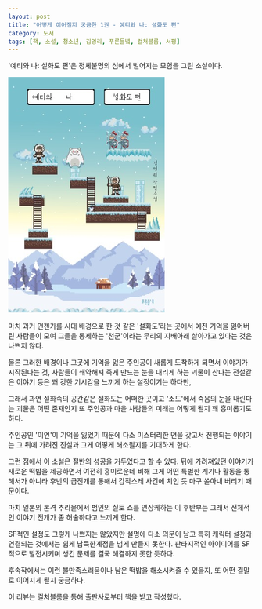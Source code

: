 ```yaml
---
layout: post
title: "어떻게 이어질지 궁금한 1권 - 예티와 나: 설화도 편"
category: 도서
tags: [책, 소설, 청소년, 김영리, 푸른들녘, 컬처블룸, 서평]
---
```


'예티와 나: 설화도 편'은
정체불명의 섬에서 벌어지는 모험을 그린 소설이다.

![표지](/images/book/yeti-and-me-1-book.jpg)

마치 과거 언젠가를 시대 배경으로 한 것 같은 '설화도'라는 곳에서
예전 기억을 잃어버린 사람들이 모여
그들을 통제하는 '천군'이라는 무리의 지배아래 살아가고 있다는 것은 나쁘지 않다.

물론 그러한 배경이나
그곳에 기억을 잃은 주인공이 새롭게 도착하게 되면서 이야기가 시작된다는 것,
사람들이 쇄약해져 죽게 만드는 눈을 내리게 하는 괴물이 산다는 전설같은 이야기 등은
꽤 강한 기시감을 느끼게 하는 설정이기는 하다만,
<!--
기본 설정은 메이즈 러너를,
눈과 죽음이라는 설정은 눈의 여왕을 생각나게 한다.
-->
그래서 과연 설화속의 공간같은 설화도는 어떠한 곳이고
'소도'에서 죽음의 눈을 내린다는 괴물은 어떤 존재인지
또 주인공과 마을 사람들의 미래는 어떻게 될지 꽤 흥미롭기도 하다.

주인공인 '이연'이 기억을 잃었기 때문에
다소 미스터리한 면을 갖고서 진행되는 이야기는
그 뒤에 가려진 진실과 그게 어떻게 해소될지를 기대하게 한다.

그런 점에서 이 소설은 절반의 성공을 거두었다고 할 수 있다.
뒤에 가려져있던 이야기가 새로운 떡밥을 제공하면서 여전히 흥미로운데 비해
그게 어떤 특별한 계기나 활동을 통해서가 아니라
후반의 급전개를 통해서 갑작스레 사건에 치인 듯 마구 쏟아내 버리기 때문이다.

마치 일본의 본격 추리물에서 범인의 실토 쇼를 연상케하는 이 후반부는
그래서 전체적인 이야기 전개가 좀 허술하다고 느끼게 한다.

SF적인 설정도 그렇게 나쁘지는 않았지만
설명에 다소 의문이 남고
특히 캐릭터 설정과 연결되는 것에서는 쉽게 납득한계점을 넘게 만들지 못한다.
판타지적인 아이디어를 SF적으로 발전시키며 생긴 문제를 결국 해결하지 못한 듯하다.

후속작에서는 이런 불만족스러움이나 남은 떡밥을 해소시켜줄 수 있을지,
또 어떤 결말로 이어지게 될지 궁금하다.



<div class="im im-info">
이 리뷰는 컬처블룸을 통해 출판사로부터 책을 받고 작성했다.
</div>
